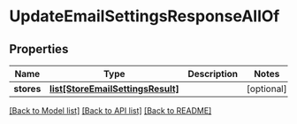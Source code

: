 # UpdateEmailSettingsResponseAllOf

## Properties
Name | Type | Description | Notes
------------ | ------------- | ------------- | -------------
**stores** | [**list[StoreEmailSettingsResult]**](StoreEmailSettingsResult.md) |  | [optional] 

[[Back to Model list]](../README.md#documentation-for-models) [[Back to API list]](../README.md#documentation-for-api-endpoints) [[Back to README]](../README.md)


